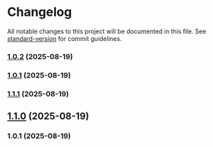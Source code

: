 # Changelog

All notable changes to this project will be documented in this file. See [standard-version](https://github.com/conventional-changelog/standard-version) for commit guidelines.

### [1.0.2](https://github.com/LarceRR/grshnko.ru/compare/v1.1.1...v1.0.2) (2025-08-19)

### [1.0.1](https://github.com/LarceRR/grshnko.ru/compare/v1.1.1...v1.0.1) (2025-08-19)

### [1.1.1](https://github.com/LarceRR/grshnko.ru/compare/v1.1.0...v1.1.1) (2025-08-19)

## [1.1.0](https://github.com/LarceRR/grshnko.ru/compare/v1.0.1...v1.1.0) (2025-08-19)

### 1.0.1 (2025-08-19)
